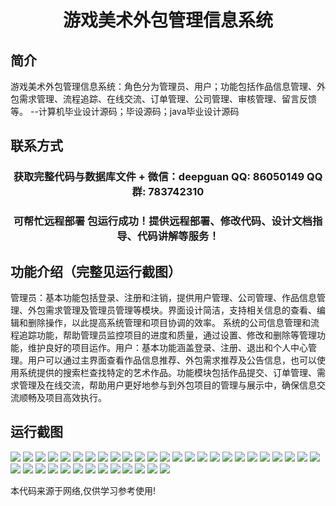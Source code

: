 <p><h1 align="center">游戏美术外包管理信息系统</h1></p>

## 简介
游戏美术外包管理信息系统：角色分为管理员、用户；功能包括作品信息管理、外包需求管理、流程追踪、在线交流、订单管理、公司管理、审核管理、留言反馈等。    --计算机毕业设计源码；毕设源码；java毕业设计源码


## 联系方式
<p><h3 align="center">获取完整代码与数据库文件 + 微信：deepguan QQ: 86050149 QQ群: 783742310</h3></p>
<p><h3 align="center">可帮忙远程部署 包运行成功！提供远程部署、修改代码、设计文档指导、代码讲解等服务！</h3></p>

## 功能介绍（完整见运行截图）
管理员：基本功能包括登录、注册和注销，提供用户管理、公司管理、作品信息管理、外包需求管理及管理员管理等模块。界面设计简洁，支持相关信息的查看、编辑和删除操作，以此提高系统管理和项目协调的效率。 系统的公司信息管理和流程追踪功能，帮助管理员监控项目的进度和质量，通过设置、修改和删除等管理功能，维护良好的项目运作。用户：基本功能涵盖登录、注册、退出和个人中心管理。用户可以通过主界面查看作品信息推荐、外包需求推荐及公告信息，也可以使用系统提供的搜索栏查找特定的艺术作品。功能模块包括作品提交、订单管理、需求管理及在线交流，帮助用户更好地参与到外包项目的管理与展示中，确保信息交流顺畅及项目高效执行。


## 运行截图
![](https://bs-1329754181.cos.ap-shanghai.myqcloud.com/ssm/GameArtOutsourcingManagementSystem/img/001.jpg)
![](https://bs-1329754181.cos.ap-shanghai.myqcloud.com/ssm/GameArtOutsourcingManagementSystem/img/002.jpg)
![](https://bs-1329754181.cos.ap-shanghai.myqcloud.com/ssm/GameArtOutsourcingManagementSystem/img/003.jpg)
![](https://bs-1329754181.cos.ap-shanghai.myqcloud.com/ssm/GameArtOutsourcingManagementSystem/img/004.jpg)
![](https://bs-1329754181.cos.ap-shanghai.myqcloud.com/ssm/GameArtOutsourcingManagementSystem/img/005.jpg)
![](https://bs-1329754181.cos.ap-shanghai.myqcloud.com/ssm/GameArtOutsourcingManagementSystem/img/006.jpg)
![](https://bs-1329754181.cos.ap-shanghai.myqcloud.com/ssm/GameArtOutsourcingManagementSystem/img/007.jpg)
![](https://bs-1329754181.cos.ap-shanghai.myqcloud.com/ssm/GameArtOutsourcingManagementSystem/img/008.jpg)
![](https://bs-1329754181.cos.ap-shanghai.myqcloud.com/ssm/GameArtOutsourcingManagementSystem/img/009.jpg)
![](https://bs-1329754181.cos.ap-shanghai.myqcloud.com/ssm/GameArtOutsourcingManagementSystem/img/010.jpg)
![](https://bs-1329754181.cos.ap-shanghai.myqcloud.com/ssm/GameArtOutsourcingManagementSystem/img/011.jpg)
![](https://bs-1329754181.cos.ap-shanghai.myqcloud.com/ssm/GameArtOutsourcingManagementSystem/img/012.jpg)
![](https://bs-1329754181.cos.ap-shanghai.myqcloud.com/ssm/GameArtOutsourcingManagementSystem/img/013.jpg)
![](https://bs-1329754181.cos.ap-shanghai.myqcloud.com/ssm/GameArtOutsourcingManagementSystem/img/014.jpg)
![](https://bs-1329754181.cos.ap-shanghai.myqcloud.com/ssm/GameArtOutsourcingManagementSystem/img/015.jpg)
![](https://bs-1329754181.cos.ap-shanghai.myqcloud.com/ssm/GameArtOutsourcingManagementSystem/img/016.jpg)
![](https://bs-1329754181.cos.ap-shanghai.myqcloud.com/ssm/GameArtOutsourcingManagementSystem/img/017.jpg)
![](https://bs-1329754181.cos.ap-shanghai.myqcloud.com/ssm/GameArtOutsourcingManagementSystem/img/018.jpg)
![](https://bs-1329754181.cos.ap-shanghai.myqcloud.com/ssm/GameArtOutsourcingManagementSystem/img/019.jpg)
![](https://bs-1329754181.cos.ap-shanghai.myqcloud.com/ssm/GameArtOutsourcingManagementSystem/img/020.jpg)
![](https://bs-1329754181.cos.ap-shanghai.myqcloud.com/ssm/GameArtOutsourcingManagementSystem/img/021.jpg)
![](https://bs-1329754181.cos.ap-shanghai.myqcloud.com/ssm/GameArtOutsourcingManagementSystem/img/022.jpg)
![](https://bs-1329754181.cos.ap-shanghai.myqcloud.com/ssm/GameArtOutsourcingManagementSystem/img/023.jpg)
![](https://bs-1329754181.cos.ap-shanghai.myqcloud.com/ssm/GameArtOutsourcingManagementSystem/img/024.jpg)
![](https://bs-1329754181.cos.ap-shanghai.myqcloud.com/ssm/GameArtOutsourcingManagementSystem/img/025.jpg)
![](https://bs-1329754181.cos.ap-shanghai.myqcloud.com/ssm/GameArtOutsourcingManagementSystem/img/026.jpg)
![](https://bs-1329754181.cos.ap-shanghai.myqcloud.com/ssm/GameArtOutsourcingManagementSystem/img/027.jpg)
![](https://bs-1329754181.cos.ap-shanghai.myqcloud.com/ssm/GameArtOutsourcingManagementSystem/img/028.jpg)
![](https://bs-1329754181.cos.ap-shanghai.myqcloud.com/ssm/GameArtOutsourcingManagementSystem/img/029.jpg)
![](https://bs-1329754181.cos.ap-shanghai.myqcloud.com/ssm/GameArtOutsourcingManagementSystem/img/030.jpg)
![](https://bs-1329754181.cos.ap-shanghai.myqcloud.com/ssm/GameArtOutsourcingManagementSystem/img/031.jpg)
![](https://bs-1329754181.cos.ap-shanghai.myqcloud.com/ssm/GameArtOutsourcingManagementSystem/img/032.jpg)
![](https://bs-1329754181.cos.ap-shanghai.myqcloud.com/ssm/GameArtOutsourcingManagementSystem/img/033.jpg)
![](https://bs-1329754181.cos.ap-shanghai.myqcloud.com/ssm/GameArtOutsourcingManagementSystem/img/034.jpg)
![](https://bs-1329754181.cos.ap-shanghai.myqcloud.com/ssm/GameArtOutsourcingManagementSystem/img/035.jpg)
![](https://bs-1329754181.cos.ap-shanghai.myqcloud.com/ssm/GameArtOutsourcingManagementSystem/img/036.jpg)
![](https://bs-1329754181.cos.ap-shanghai.myqcloud.com/ssm/GameArtOutsourcingManagementSystem/img/037.jpg)
![](https://bs-1329754181.cos.ap-shanghai.myqcloud.com/ssm/GameArtOutsourcingManagementSystem/img/038.jpg)

<p>本代码来源于网络,仅供学习参考使用!</p>
